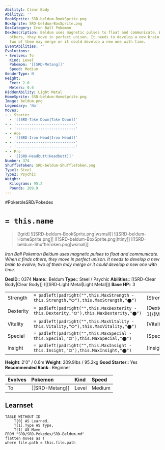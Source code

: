 ```yaml
---
Ability1: Clear Body
Ability2: ''
BookSprite: SRD-beldum-BookSprite.png
BoxSprite: SRD-beldum-BoxSprite.png
DexCategory: Iron Ball Pokemon
DexDescription: Beldum uses magnetic pulses to float and communicate. When it finds
  others, they move in perfect unison. It needs to develop a new brain to evolve;
  two of them may merge or it could develop a new one with time.
EventAbilities: ''
Evolutions:
- Evolves: To
  Kind: Level
  Pokemon: '[[SRD-Metang]]'
  Speed: Medium
GenderType: N
Height:
  Feet: 2.0
  Meters: 0.6
HiddenAbility: Light Metal
HomeSprite: SRD-beldum-HomeSprite.png
Image: beldum.png
Legendary: 'No'
Moves:
- - Starter
  - '[[SRD-Take Down|Take Down]]'
- - '---------------------------'
  - '---------------------------'
- - Ace
  - '[[SRD-Iron Head|Iron Head]]'
- - '---------------------------'
  - '---------------------------'
- - Pro
  - '[[SRD-Headbutt|Headbutt]]'
Number: 374
ShuffleToken: SRD-beldum-ShuffleToken.png
Type1: Steel
Type2: Psychic
Weight:
  Kilograms: 95.2
  Pounds: 209.9
---
```


#PokeroleSRD/Pokedex

# `= this.name`

> [!grid]
> ![[SRD-beldum-BookSprite.png|wsmall]]
> ![[SRD-beldum-HomeSprite.png]]
> ![[SRD-beldum-BoxSprite.png|htiny]]
> ![[SRD-beldum-ShuffleToken.png|wsmall]]


*Iron Ball Pokemon*
*Beldum uses magnetic pulses to float and communicate. When it finds others, they move in perfect unison. It needs to develop a new brain to evolve; two of them may merge or it could develop a new one with time.*

**DexID**:: 0374
**Name**:: Beldum
**Type**:: Steel / Psychic
**Abilities**:: [[SRD-Clear Body|Clear Body]] ([[SRD-Light Metal|Light Metal]])
**Base HP**:: 3

|           |                                                                                        |                                          |
| --------- | -------------------------------------------------------------------------------------- | ---------------------------------------- |
| Strength  | `= padleft(padright("",this.MaxStrength - this.Strength,"⭘"),this.MaxStrength,"⬤")`    | (Strength::2)/(MaxStrength::4)   |
| Dexterity | `= padleft(padright("",this.MaxDexterity - this.Dexterity,"⭘"),this.MaxDexterity,"⬤")` | (Dexterity:: 1)/(MaxDexterity::3) |
| Vitality  | `= padleft(padright("",this.MaxVitality - this.Vitality,"⭘"),this.MaxVitality,"⬤")`    | (Vitality::2)/(MaxVitality::5)   |
| Special   | `= padleft(padright("",this.MaxSpecial - this.Special,"⭘"),this.MaxSpecial,"⬤")`       | (Special::1)/(MaxSpecial::3)     |
| Insight   | `= padleft(padright("",this.MaxInsight - this.Insight,"⭘"),this.MaxInsight,"⬤")`       | (Insight::2)/(MaxInsight::4)     |

**Height**: 2'0" / 0.6m
**Weight**: 209.9lbs / 95.2kg
**Good Starter**:: Yes
**Recommended Rank**:: Beginner

| Evolves   | Pokemon        | Kind   | Speed   |
|:----------|:---------------|:-------|:--------|
| To        | [[SRD-Metang]] | Level  | Medium  |

## Learnset

```dataview
TABLE WITHOUT ID
    T[0] AS Learned,
    T[1].Type AS Type,
    T[1] AS Move
FROM "SRD/SRD-Pokedex/SRD-Beldum.md"
flatten moves as T
where file.path = this.file.path
```
